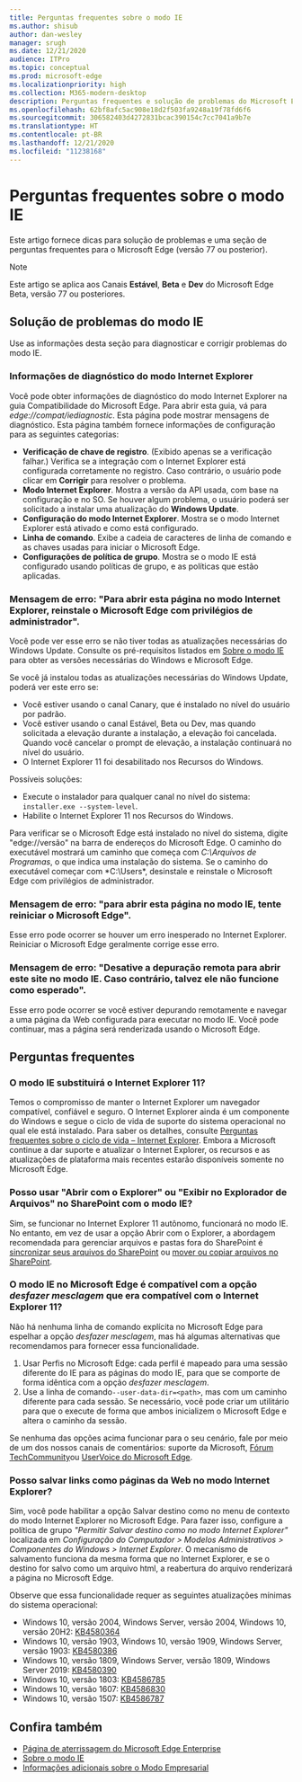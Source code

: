 ```yaml
---
title: Perguntas frequentes sobre o modo IE
ms.author: shisub
author: dan-wesley
manager: srugh
ms.date: 12/21/2020
audience: ITPro
ms.topic: conceptual
ms.prod: microsoft-edge
ms.localizationpriority: high
ms.collection: M365-modern-desktop
description: Perguntas frequentes e solução de problemas do Microsoft Edge com o modo IE
ms.openlocfilehash: 62bf8afc5ac908e18d2f503fa9248a19f78fd6f6
ms.sourcegitcommit: 306582403d4272831bcac390154c7cc7041a9b7e
ms.translationtype: HT
ms.contentlocale: pt-BR
ms.lasthandoff: 12/21/2020
ms.locfileid: "11238168"
---
```

# Perguntas frequentes sobre o modo IE

Este artigo fornece dicas para solução de problemas e uma seção de perguntas frequentes para o Microsoft Edge (versão 77 ou posterior).

> [!NOTE]
> Este artigo se aplica aos Canais **Estável**, **Beta** e **Dev** do Microsoft Edge Beta, versão 77 ou posteriores.

## Solução de problemas do modo IE

Use as informações desta seção para diagnosticar e corrigir problemas do modo IE.

### Informações de diagnóstico do modo Internet Explorer

Você pode obter informações de diagnóstico do modo Internet Explorer na guia Compatibilidade do Microsoft Edge. Para abrir esta guia, vá para *edge://compat/iediagnostic*. Esta página pode mostrar mensagens de diagnóstico. Esta página também fornece informações de configuração para as seguintes categorias:

- **Verificação de chave de registro**. (Exibido apenas se a verificação falhar.) Verifica se a integração com o Internet Explorer está configurada corretamente no registro. Caso contrário, o usuário pode clicar em **Corrigir** para resolver o problema.
- **Modo Internet Explorer**. Mostra a versão da API usada, com base na configuração e no SO. Se houver algum problema, o usuário poderá ser solicitado a instalar uma atualização do **Windows Update**.
- **Configuração do modo Internet Explorer**. Mostra se o modo Internet Explorer está ativado e como está configurado.
- **Linha de comando**. Exibe a cadeia de caracteres de linha de comando e as chaves usadas para iniciar o Microsoft Edge.
- **Configurações de política de grupo**. Mostra se o modo IE está configurado usando políticas de grupo, e as políticas que estão aplicadas.

### Mensagem de erro: "Para abrir esta página no modo Internet Explorer, reinstale o Microsoft Edge com privilégios de administrador".

Você pode ver esse erro se não tiver todas as atualizações necessárias do Windows Update. Consulte os pré-requisitos listados em [Sobre o modo IE](https://docs.microsoft.com/deployedge/edge-ie-mode) para obter as versões necessárias do Windows e Microsoft Edge.

Se você já instalou todas as atualizações necessárias do Windows Update, poderá ver este erro se:

- Você estiver usando o canal Canary, que é instalado no nível do usuário por padrão.
- Você estiver usando o canal Estável, Beta ou Dev, mas quando solicitada a elevação durante a instalação, a elevação foi cancelada. Quando você cancelar o prompt de elevação, a instalação continuará no nível do usuário.
- O Internet Explorer 11 foi desabilitado nos Recursos do Windows.

Possíveis soluções:

- Execute o instalador para qualquer canal no nível do sistema: `installer.exe --system-level`.
- Habilite o Internet Explorer 11 nos Recursos do Windows.

Para verificar se o Microsoft Edge está instalado no nível do sistema, digite "edge://versão" na barra de endereços do Microsoft Edge. O caminho do executável mostrará um caminho que começa com *C:\Arquivos de Programas*, o que indica uma instalação do sistema. Se o caminho do executável começar com *C:\Users\*, desinstale e reinstale o Microsoft Edge com privilégios de administrador.

### Mensagem de erro: "para abrir esta página no modo IE, tente reiniciar o Microsoft Edge".

Esse erro pode ocorrer se houver um erro inesperado no Internet Explorer. Reiniciar o Microsoft Edge geralmente corrige esse erro.

### Mensagem de erro: "Desative a depuração remota para abrir este site no modo IE. Caso contrário, talvez ele não funcione como esperado".

Esse erro pode ocorrer se você estiver depurando remotamente e navegar a uma página da Web configurada para executar no modo IE. Você pode continuar, mas a página será renderizada usando o Microsoft Edge.

## Perguntas frequentes

### O modo IE substituirá o Internet Explorer 11?

Temos o compromisso de manter o Internet Explorer um navegador compatível, confiável e seguro. O Internet Explorer ainda é um componente do Windows e segue o ciclo de vida de suporte do sistema operacional no qual ele está instalado. Para saber os detalhes, consulte [Perguntas frequentes sobre o ciclo de vida – Internet Explorer](https://support.microsoft.com/help/17454/). Embora a Microsoft continue a dar suporte e atualizar o Internet Explorer, os recursos e as atualizações de plataforma mais recentes estarão disponíveis somente no Microsoft Edge.

### Posso usar "Abrir com o Explorer" ou "Exibir no Explorador de Arquivos" no SharePoint com o modo IE?

Sim, se funcionar no Internet Explorer 11 autônomo, funcionará no modo IE. No entanto, em vez de usar a opção Abrir com o Explorer, a abordagem recomendada para gerenciar arquivos e pastas fora do SharePoint é [sincronizar seus arquivos do SharePoint](https://support.office.com/en-us/article/sync-sharepoint-files-with-the-onedrive-sync-app-6de9ede8-5b6e-4503-80b2-6190f3354a88) ou [mover ou copiar arquivos no SharePoint](https://support.office.com/en-us/article/move-or-copy-files-in-sharepoint-00e2f483-4df3-46be-a861-1f5f0c1a87bc).

### O modo IE no Microsoft Edge é compatível com a opção *desfazer mesclagem* que era compatível com o Internet Explorer 11?

Não há nenhuma linha de comando explícita no Microsoft Edge para espelhar a opção *desfazer mesclagem*, mas há algumas alternativas que recomendamos para fornecer essa funcionalidade.

1. Usar Perfis no Microsoft Edge: cada perfil é mapeado para uma sessão diferente do IE para as páginas do modo IE, para que se comporte de forma idêntica com a opção *desfazer mesclagem*.
2. Use a linha de comando`--user-data-dir=<path>`, mas com um caminho diferente para cada sessão. Se necessário, você pode criar um utilitário para que o execute de forma que ambos inicializem o Microsoft Edge e altera o caminho da sessão.

Se nenhuma das opções acima funcionar para o seu cenário, fale por meio de um dos nossos canais de comentários: suporte da Microsoft, [Fórum TechCommunity](https://techcommunity.microsoft.com/t5/enterprise/bd-p/EdgeInsiderEnterprise)ou [UserVoice do Microsoft Edge](https://microsoftedge.uservoice.com/forums/928825-enterprise).

### Posso salvar links como páginas da Web no modo Internet Explorer?
 
Sim, você pode habilitar a opção Salvar destino como no menu de contexto do modo Internet Explorer no Microsoft Edge. Para fazer isso, configure a política de grupo *"Permitir Salvar destino como no modo Internet Explorer"* localizada em *Configuração do Computador > Modelos Administrativos > Componentes do Windows > Internet Explorer*.
O mecanismo de salvamento funciona da mesma forma que no Internet Explorer, e se o destino for salvo como um arquivo html, a reabertura do arquivo renderizará a página no Microsoft Edge.
 
Observe que essa funcionalidade requer as seguintes atualizações mínimas do sistema operacional:
- Windows 10, versão 2004, Windows Server, versão 2004, Windows 10, versão 20H2: [KB4580364](https://support.microsoft.com/help/4580364/windows-10-update-kb4580364)
- Windows 10, versão 1903, Windows 10, versão 1909, Windows Server, versão 1903: [KB4580386](https://support.microsoft.com/help/4580386/windows-10-update-kb4580386)
- Windows 10, versão 1809, Windows Server, versão 1809, Windows Server 2019: [KB4580390](https://support.microsoft.com/help/4580390/windows-10-update-kb4580390)
- Windows 10, versão 1803: [KB4586785](https://support.microsoft.com/help/4586785/windows-10-update-kb4586785)
- Windows 10, versão 1607: [KB4586830](https://support.microsoft.com/help/4586830/windows-10-update-kb4586830)
- Windows 10, versão 1507: [KB4586787](https://support.microsoft.com/help/4586787/windows-10-update-kb4586787)


## Confira também

- [Página de aterrissagem do Microsoft Edge Enterprise](https://aka.ms/EdgeEnterprise)
- [Sobre o modo IE](https://docs.microsoft.com/deployedge/edge-ie-mode)
- [Informações adicionais sobre o Modo Empresarial](https://docs.microsoft.com/internet-explorer/ie11-deploy-guide/enterprise-mode-overview-for-ie11)
